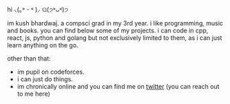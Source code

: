       
    
hi        ⸜(｡˃ ᵕ ˂ )⸝           ଘ(੭˃ᴗ˂)੭

im kush bhardwaj. a compsci grad in my 3rd year. i like programming, music and books. you can find below some of my projects. i can code in cpp, react, js, python and golang but not exclusively limited to them, as i can just learn anything on the go.

other than that:
- im pupil on codeforces.
- i can just do things.
- im chronically online and you can find me on [twitter](https://x.com/kucchi09)  (you can reach out to me here) 
 
